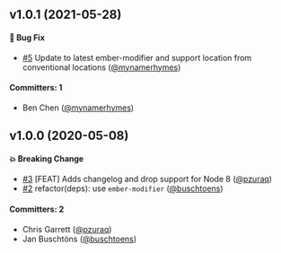 ## v1.0.1 (2021-05-28)

#### :bug: Bug Fix
* [#5](https://github.com/pzuraq/ember-prop-modifier/pull/5) Update to latest ember-modifier and support location from conventional locations ([@mynamerhymes](https://github.com/mynamerhymes))

#### Committers: 1
- Ben Chen ([@mynamerhymes](https://github.com/mynamerhymes))

## v1.0.0 (2020-05-08)

#### :boom: Breaking Change
* [#3](https://github.com/pzuraq/ember-prop-modifier/pull/3) [FEAT] Adds changelog and drop support for Node 8 ([@pzuraq](https://github.com/pzuraq))
* [#2](https://github.com/pzuraq/ember-prop-modifier/pull/2) refactor(deps): use `ember-modifier` ([@buschtoens](https://github.com/buschtoens))

#### Committers: 2
- Chris Garrett ([@pzuraq](https://github.com/pzuraq))
- Jan Buschtöns ([@buschtoens](https://github.com/buschtoens))

